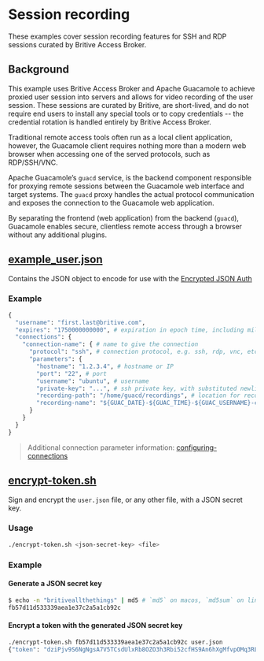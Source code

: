 # Session recording

These examples cover session recording features for SSH and RDP sessions curated by Britive Access Broker.

## Background

This example uses Britive Access Broker and Apache Guacamole to achieve proxied user session into servers and allows for video recording of the user session. These sessions are curated by Britive, are short-lived, and do not require end users to install any special tools or to copy credentials -- the credential rotation is handled entirely by Britive Access Broker.

Traditional remote access tools often run as a local client application, however, the Guacamole client requires nothing more than a modern web browser when accessing one of the served protocols, such as RDP/SSH/VNC.

Apache Guacamole’s `guacd` service, is the backend component responsible for proxying remote sessions between the Guacamole web interface and target systems. The `guacd` proxy handles the actual protocol communication and exposes the connection to the Guacamole web application.

By separating the frontend (web application) from the backend (`guacd`), Guacamole enables secure, clientless remote access through a browser without any additional plugins.

## [example_user.json](user.json)

Contains the JSON object to encode for use with the [Encrypted JSON Auth](https://guacamole.apache.org/doc/gug/json-auth.html)

### Example

```py
{
  "username": "first.last@britive.com",
  "expires": "1750000000000", # expiration in epoch time, including milliseconds
  "connections": {
    "connection-name": { # name to give the connection
      "protocol": "ssh", # connection protocol, e.g. ssh, rdp, vnc, etc.
      "parameters": {
        "hostname": "1.2.3.4", # hostname or IP
        "port": "22", # port
        "username": "ubuntu", # username
        "private-key": "...", # ssh private key, with substituted newlines, e.g. s/\n/\\n/g
        "recording-path": "/home/guacd/recordings", # location for recordings
        "recording-name": "${GUAC_DATE}-${GUAC_TIME}-${GUAC_USERNAME}-connection-name" # name of the recording
      }
    }
  }
}
```

> Additional connection parameter information: [configuring-connections](https://guacamole.apache.org/doc/gug/configuring-guacamole.html#configuring-connections)

## [encrypt-token.sh](encrypt-token.sh)

Sign and encrypt the `user.json` file, or any other file, with a JSON secret key.

### Usage

```sh
./encrypt-token.sh <json-secret-key> <file>
```

### Example

#### Generate a JSON secret key

```sh
$ echo -n "britiveallthethings" | md5 # `md5` on macos, `md5sum` on linux
fb57d11d533339aea1e37c2a5a1cb92c
```

#### Encrypt a token with the generated JSON secret key

```sh
./encrypt-token.sh fb57d11d533339aea1e37c2a5a1cb92c user.json
{"token": "dziPjv9S6NgNgsA7V5TCsdUlxRb8OZO3h3Rbi52cfHS9An6hXgMfvpOMq3RLTBUFqC87j8RkN1jJ1zkyQa%2FgmiO07x2P%2FewLiKG86a60v%2BlUCv%2Blh9wd2ENMLjTnhmLhTWkpNgKHfQHQt%2F34K19------oSwJ%2FPLEiuSMvYO6Z72H5%2----------JiDI%2BZ6ap2ZKyB"}
```
